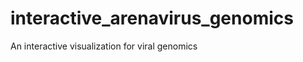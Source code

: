 interactive_arenavirus_genomics
===============================

An interactive visualization for viral genomics
